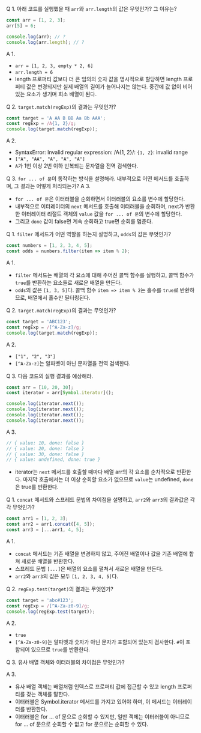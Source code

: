 Q 1. 아래 코드를 실행했을 때 `arr`와 `arr.length`의 값은 무엇인가? 그 이유는?

```jsx
const arr = [1, 2, 3];
arr[5] = 6;

console.log(arr); // ?
console.log(arr.length); // ?
```

A 1.

- `arr = [1, 2, 3, empty * 2, 6]`
- `arr.length = 6`
- length 프로퍼티 값보다 더 큰 임의의 숫자 값을 명시적으로 할당하면 length 프로퍼티 값은 변경되지만 실제 배열의 길이가 늘어나지는 않는다. 중간에 값 없이 비어있는 요소가 생기며 희소 배열이 된다.

Q 2. `target.match(regExp)`의 결과는 무엇인가?

```jsx
const target = 'A AA B BB Aa Bb AAA';
const regExp = /A{1, 2}/g;
console.log(target.match(regExp));
```

A 2. 

- SyntaxError: Invalid regular expression: /A{1, 2}/: `{1, 2}`: invalid range
- `["A", "AA", "A", "A", "A"]`
- `A`가 1번 이상 2번 이하 반복되는 문자열을 전역 검색한다.

Q 3. `for ... of 문`이 동작하는 방식을 설명해라. 내부적으로 어떤 메서드를 호출하며, 그 결과는 어떻게 처리되는가?
A 3.

- `for ... of 문`은 이터러블을 순회하면서 이터러블의 요소를 변수에 할당한다.
- 내부적으로 이터레이터의 `next` 메서드를 호출해 이터러블을 순회하며, next가 반환한 이터레이터 리절트 객체의 `value` 값을 `for ... of 문`의 변수에 할당한다.
- 그리고 `done` 값이 false면 계속 순회하고 true면 순회를 멈춘다.










Q 1. `filter` 메서드가 어떤 역할을 하는지 설명하고, `odds`의 값은 무엇인가?

```jsx
const numbers = [1, 2, 3, 4, 5];
const odds = numbers.filter(item => item % 2);
```

A 1.

- `filter` 메서드는 배열의 각 요소에 대해 주어진 콜백 함수를 실행하고, 콜백 함수가 `true`를 반환하는 요소들로 새로운 배열을 만든다.
- `odds`의 값은 `[1, 3, 5]`다. 콜백 함수 `item => item % 2`는 홀수를 `true`로 반환하므로, 배열에서 홀수만 필터링된다.

Q 2. `target.match(regExp)`의 결과는 무엇인가?

```jsx
const target = 'ABC123';
const regExp = /[^A-Za-z]/g;
console.log(target.match(regExp));
```

A 2.

- `["1", "2", "3"]`
- `[^A-Za-z]`는 알파벳이 아닌 문자열을 전역 검색한다.

Q 3. 다음 코드의 실행 결과를 예상해라.

```jsx
const arr = [10, 20, 30];
const iterator = arr[Symbol.iterator]();

console.log(iterator.next());
console.log(iterator.next());
console.log(iterator.next());
console.log(iterator.next());
```

A 3.

```jsx
// { value: 10, done: false }
// { value: 20, done: false }
// { value: 30, done: false }
// { value: undefined, done: true }
```

- iterator는 `next` 메서드를 호출할 때마다 배열 arr의 각 요소를 순차적으로 반환한다. 마지막 호출에서는 더 이상 순회할 요소가 없으므로 `value`는 undefined, `done`은 true를 반환한다.

Q 1. `concat` 메서드와 스프레드 문법의 차이점을 설명하고, `arr2`와 `arr3`의 결과값은 각각 무엇인가?

```jsx
const arr1 = [1, 2, 3];
const arr2 = arr1.concat([4, 5]);
const arr3 = [...arr1, 4, 5];
```

A 1.

- `concat` 메서드는 기존 배열을 변경하지 않고, 주어진 배열이나 값을 기존 배열에 합쳐 새로운 배열을 반환한다.
- 스프레드 문법 `[...]`은 배열의 요소를 펼쳐서 새로운 배열을 만든다.
- `arr2`와 `arr3`의 값은 모두 `[1, 2, 3, 4, 5]`다.

Q 2. `regExp.test(target)`의 결과는 무엇인가?

```jsx
const target = 'abc#123';
const regExp = /[^A-Za-z0-9]/g;
console.log(regExp.test(target));
```

A 2. 

- `true`
- `[^A-Za-z0-9]`는 알파벳과 숫자가 아닌 문자가 포함되어 있는지 검사한다. `#`이 포함되어 있으므로 `true`를 반환한다.

Q 3. 유사 배열 객체와 이터러블의 차이점은 무엇인가?

A 3.

- 유사 배열 객체는 배열처럼 인덱스로 프로퍼티 값에 접근할 수 있고 length 프로퍼티를 갖는 객체를 말한다.
- 이터러블은 Symbol.iterator 메서드를 가지고 있어야 하며, 이 메서드는 이터레이터를 반환한다.
- 이터러블은 for ... of 문으로 순회할 수 있지만, 일반 객체는 이터러블이 아니므로 for ... of 문으로 순회할 수 없고 for 문으로는 순회할 수 있다.
